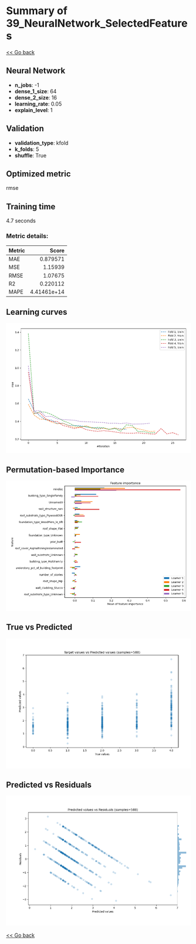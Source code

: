 # Summary of 39_NeuralNetwork_SelectedFeatures

[<< Go back](../README.md)


## Neural Network
- **n_jobs**: -1
- **dense_1_size**: 64
- **dense_2_size**: 16
- **learning_rate**: 0.05
- **explain_level**: 1

## Validation
 - **validation_type**: kfold
 - **k_folds**: 5
 - **shuffle**: True

## Optimized metric
rmse

## Training time

4.7 seconds

### Metric details:
| Metric   |       Score |
|:---------|------------:|
| MAE      | 0.879571    |
| MSE      | 1.15939     |
| RMSE     | 1.07675     |
| R2       | 0.220112    |
| MAPE     | 4.41461e+14 |



## Learning curves
![Learning curves](learning_curves.png)

## Permutation-based Importance
![Permutation-based Importance](permutation_importance.png)
## True vs Predicted

![True vs Predicted](true_vs_predicted.png)


## Predicted vs Residuals

![Predicted vs Residuals](predicted_vs_residuals.png)



[<< Go back](../README.md)
